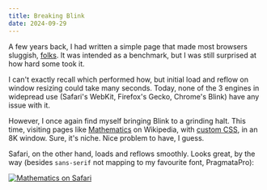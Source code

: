```yaml
---
title: Breaking Blink
date: 2024-09-29
---
```


A few years back, I had written a simple page that made most browsers sluggish, [folks](https://pcarrier.com/toys/folks). It was intended as a benchmark, but I was still surprised at how hard some took it.

I can't exactly recall which performed how, but initial load and reflow on window resizing could take many seconds. Today, none of the 3 engines in widepread use (Safari's WebKit, Firefox's Gecko, Chrome's Blink) have any issue with it.

However, I once again find myself bringing Blink to a grinding halt. This time, visiting pages like [Mathematics](https://en.wikipedia.org/wiki/Mathematics) on Wikipedia, with [custom CSS](https://meta.wikimedia.org/wiki/User:PierreCarrier/global.css), in an 8K window. Sure, it's niche. Nice problem to have, I guess.

Safari, on the other hand, loads and reflows smoothly. Looks great, by the way (besides `sans-serif` not mapping to my favourite font, PragmataPro):

[![Mathematics on Safari](/assets/maths.avif)](/assets/maths.avif)
